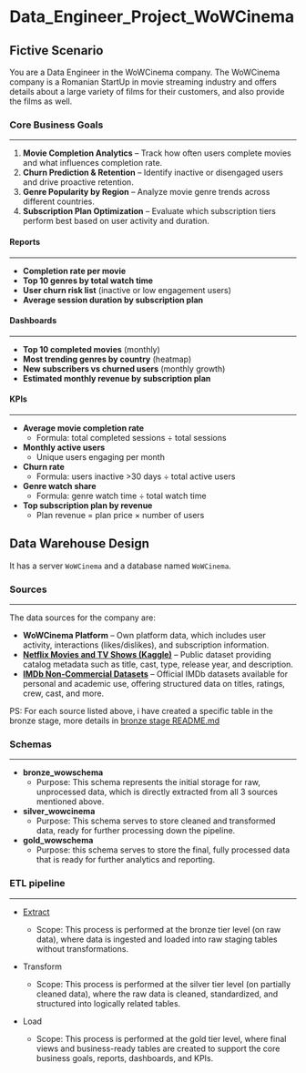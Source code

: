 # Data_Engineer_Project_WoWCinema

## Fictive Scenario

You are a Data Engineer in the WoWCinema company. The WoWCinema company is a Romanian StartUp in movie streaming industry and offers details about a large variety of films for their customers, and also provide the films as well.

### Core Business Goals

---

1. **Movie Completion Analytics** – Track how often users complete movies and what influences completion rate.
2. **Churn Prediction & Retention** – Identify inactive or disengaged users and drive proactive retention.
3. **Genre Popularity by Region** – Analyze movie genre trends across different countries.
4. **Subscription Plan Optimization** – Evaluate which subscription tiers perform best based on user activity and duration.

#### Reports

---

- **Completion rate per movie**
- **Top 10 genres by total watch time**
- **User churn risk list** (inactive or low engagement users)
- **Average session duration by subscription plan**

#### Dashboards

---

- **Top 10 completed movies** (monthly)
- **Most trending genres by country** (heatmap)
- **New subscribers vs churned users** (monthly growth)
- **Estimated monthly revenue by subscription plan**

#### KPIs

---

- **Average movie completion rate**
  - Formula: total completed sessions ÷ total sessions
- **Monthly active users**
  - Unique users engaging per month
- **Churn rate**
  - Formula: users inactive >30 days ÷ total active users
- **Genre watch share**
  - Formula: genre watch time ÷ total watch time
- **Top subscription plan by revenue**
  - Plan revenue = plan price × number of users

## Data Warehouse Design

It has a server `WoWCinema` and a database named `WoWCinema`.

### Sources

---

The data sources for the company are:

- **WoWCinema Platform** – Own platform data, which includes user activity, interactions (likes/dislikes), and subscription information.
- [**Netflix Movies and TV Shows (Kaggle)**](https://www.kaggle.com/datasets/shivamb/netflix-shows) – Public dataset providing catalog metadata such as title, cast, type, release year, and description.
- [**IMDb Non-Commercial Datasets**](https://developer.imdb.com/non-commercial-datasets/) – Official IMDb datasets available for personal and academic use, offering structured data on titles, ratings, crew, cast, and more.

PS: For each source listed above, i have created a specific table in the bronze stage, more details in [bronze stage README.md](./bronze/README_bronze.md)

### Schemas

---

- **bronze_wowschema**
  - Purpose: This schema represents the initial storage for raw, unprocessed data, which is directly extracted from all 3 sources mentioned above.
- **silver_wowcinema**
  - Purpose: This schema serves to store cleaned and transformed data, ready for further processing down the pipeline.
- **gold_wowschema**
  - Purpose: this schema serves to store the final, fully processed data that is ready for further analytics and reporting.

### ETL pipeline

---

- [Extract](./bronze/src/extract/)

  - Scope: This process is performed at the bronze tier level (on raw data), where data is ingested and loaded into raw staging tables without transformations.

- Transform

  - Scope: This process is performed at the silver tier level (on partially cleaned data), where the raw data is cleaned, standardized, and structured into logically related tables.

- Load
  - Scope: This process is performed at the gold tier level, where final views and business-ready tables are created to support the core business goals, reports, dashboards, and KPIs.
